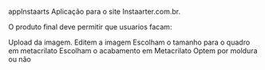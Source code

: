 appInstaarts Aplicação para o site Instaarter.com.br.

O produto final deve permitir que usuarios facam:

Upload da imagem.
Editem a imagem
Escolham o tamanho para o quadro em metacrilato
Escolham o acabamento em Metacrilato
Optem por moldura ou não